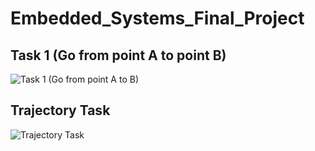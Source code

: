 # Embedded_Systems_Final_Project

## Task 1 (Go from point A to point B)
![Task 1 (Go from point A to B)](https://github.com/hazemibrahim97/Embedded_Systems_Final_Project/blob/master/Gifs/Task_1.gif "Task 1 (Go from point A to B)")

## Trajectory Task
![Trajectory Task](https://github.com/hazemibrahim97/Embedded_Systems_Final_Project/blob/master/Gifs/Trajectory.gif "Trajectory Task")
